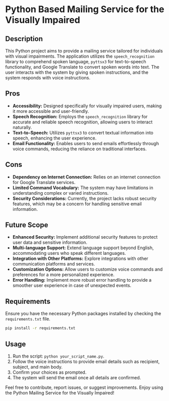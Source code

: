 # Python Based Mailing Service for the Visually Impaired

## Description
This Python project aims to provide a mailing service tailored for individuals with visual impairments. The application utilizes the `speech_recognition` library to comprehend spoken language, `pyttsx3` for text-to-speech functionality, and Google Translate to convert spoken words into text. The user interacts with the system by giving spoken instructions, and the system responds with voice instructions.

## Pros
- **Accessibility:** Designed specifically for visually impaired users, making it more accessible and user-friendly.
- **Speech Recognition:** Employs the `speech_recognition` library for accurate and reliable speech recognition, allowing users to interact naturally.
- **Text-to-Speech:** Utilizes `pyttsx3` to convert textual information into speech, enhancing the user experience.
- **Email Functionality:** Enables users to send emails effortlessly through voice commands, reducing the reliance on traditional interfaces.

## Cons
- **Dependency on Internet Connection:** Relies on an internet connection for Google Translate services.
- **Limited Command Vocabulary:** The system may have limitations in understanding complex or varied instructions.
- **Security Considerations:** Currently, the project lacks robust security features, which may be a concern for handling sensitive email information.

## Future Scope
- **Enhanced Security:** Implement additional security features to protect user data and sensitive information.
- **Multi-language Support:** Extend language support beyond English, accommodating users who speak different languages.
- **Integration with Other Platforms:** Explore integrations with other communication platforms and services.
- **Customization Options:** Allow users to customize voice commands and preferences for a more personalized experience.
- **Error Handling:** Implement more robust error handling to provide a smoother user experience in case of unexpected events.

## Requirements
Ensure you have the necessary Python packages installed by checking the `requirements.txt` file.

```bash
pip install -r requirements.txt
```

## Usage
1. Run the script: `python your_script_name.py`.
2. Follow the voice instructions to provide email details such as recipient, subject, and main body.
3. Confirm your choices as prompted.
4. The system will send the email once all details are confirmed.

Feel free to contribute, report issues, or suggest improvements. Enjoy using the Python Mailing Service for the Visually Impaired!

